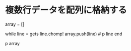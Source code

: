 # 複数行データを配列に格納する

array = []

while line = gets
    line.chomp!
    array.push(line)
    # p line
end

p array
